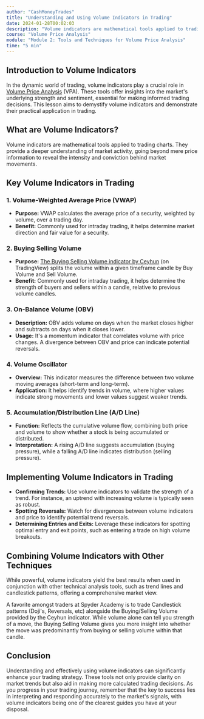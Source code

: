 ```yaml
---
author: "CashMoneyTrades"
title: "Understanding and Using Volume Indicators in Trading"
date: 2024-01-28T00:02:03
description: "Volume indicators are mathematical tools applied to trading charts. They provide a deeper understanding of market activity, going beyond mere price information to reveal the intensity and conviction behind market movements."
course: "Volume Price Analysis"
module: "Module 2: Tools and Techniques for Volume Price Analysis" 
time: "5 min"
---
```


## Introduction to Volume Indicators
In the dynamic world of trading, volume indicators play a crucial role in [Volume Price Analysis](/courses/mastering-volume-price-analysis-for-day-trading/) (VPA). These tools offer insights into the market's underlying strength and sentiment, essential for making informed trading decisions. This lesson aims to demystify volume indicators and demonstrate their practical application in trading.

## What are Volume Indicators?
Volume indicators are mathematical tools applied to trading charts. They provide a deeper understanding of market activity, going beyond mere price information to reveal the intensity and conviction behind market movements.

## Key Volume Indicators in Trading

### 1. **Volume-Weighted Average Price (VWAP)**
   - **Purpose:** VWAP calculates the average price of a security, weighted by volume, over a trading day.
   - **Benefit:** Commonly used for intraday trading, it helps determine market direction and fair value for a security.

### 2. **Buying Selling Volume**
   - **Purpose:** [The Buying Selling Volume indicator by Ceyhun](https://www.tradingview.com/script/f32HlgbI/) (on TradingView) splits the volume within a given timeframe candle by Buy Volume and Sell Volume.
   - **Benefit:** Commonly used for intraday trading, it helps determine the strength of buyers and sellers within a candle, relative to previous volume candles.

### 3. **On-Balance Volume (OBV)**
   - **Description:** OBV adds volume on days when the market closes higher and subtracts on days when it closes lower.
   - **Usage:** It's a momentum indicator that correlates volume with price changes. A divergence between OBV and price can indicate potential reversals.

### 4. **Volume Oscillator**
   - **Overview:** This indicator measures the difference between two volume moving averages (short-term and long-term).
   - **Application:** It helps identify trends in volume, where higher values indicate strong movements and lower values suggest weaker trends.

### 5. **Accumulation/Distribution Line (A/D Line)**
   - **Function:** Reflects the cumulative volume flow, combining both price and volume to show whether a stock is being accumulated or distributed.
   - **Interpretation:** A rising A/D line suggests accumulation (buying pressure), while a falling A/D line indicates distribution (selling pressure).


## Implementing Volume Indicators in Trading

- **Confirming Trends:** Use volume indicators to validate the strength of a trend. For instance, an uptrend with increasing volume is typically seen as robust.
- **Spotting Reversals:** Watch for divergences between volume indicators and price to identify potential trend reversals.
- **Determining Entries and Exits:** Leverage these indicators for spotting optimal entry and exit points, such as entering a trade on high volume breakouts.

## Combining Volume Indicators with Other Techniques

While powerful, volume indicators yield the best results when used in conjunction with other technical analysis tools, such as trend lines and candlestick patterns, offering a comprehensive market view.

A favorite amongst traders at Spyder Academy is to trade Candlestick patterns (Doji's, Reversals, etc) alongside the Buying/Selling Volume provided by the Ceyhun indicator.  While volume alone can tell you strength of a move, the Buying Selling Volume gives you more insight into whether the move was predominantly from buying or selling volume within that candle.

## Conclusion

Understanding and effectively using volume indicators can significantly enhance your trading strategy. These tools not only provide clarity on market trends but also aid in making more calculated trading decisions. As you progress in your trading journey, remember that the key to success lies in interpreting and responding accurately to the market's signals, with volume indicators being one of the clearest guides you have at your disposal.
